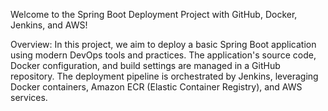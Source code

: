 Welcome to the Spring Boot Deployment Project with GitHub, Docker, Jenkins, and AWS!

Overview:
In this project, we aim to deploy a basic Spring Boot application using modern DevOps tools and practices. The application's source code, Docker configuration, and build settings are managed in a GitHub repository. The deployment pipeline is orchestrated by Jenkins, leveraging Docker containers, Amazon ECR (Elastic Container Registry), and AWS services.
